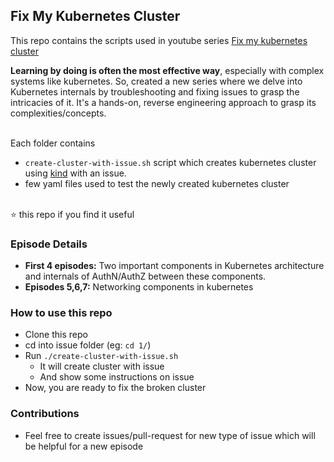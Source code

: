 ## Fix My Kubernetes Cluster

This repo contains the scripts used in youtube series [Fix my kubernetes cluster](https://www.youtube.com/playlist?list=PL76FGzValKxGcJHvfGBy8toEP_QG5EHN7)

**Learning by doing is often the most effective way**, especially with complex systems like kubernetes. So, created a new series where we delve into Kubernetes internals by troubleshooting and fixing issues to grasp the intricacies of it. It's a hands-on, reverse engineering approach to grasp its complexities/concepts.

<br>
Each folder contains

- `create-cluster-with-issue.sh` script which creates kubernetes cluster using [kind](https://kind.sigs.k8s.io/) with an issue.
- few yaml files used to test the newly created kubernetes cluster

<br>
⭐ this repo if you find it useful

### Episode Details

- **First 4 episodes:** Two important components in Kubernetes architecture and internals of AuthN/AuthZ between these components.
- **Episodes 5,6,7:** Networking components in kubernetes

### How to use this repo
- Clone this repo
- cd into issue folder (eg: `cd 1/`)
- Run `./create-cluster-with-issue.sh`
    - It will create cluster with issue
    - And show some instructions on issue
- Now, you are ready to fix the broken cluster

### Contributions
- Feel free to create issues/pull-request for new type of issue which will be helpful for a new episode